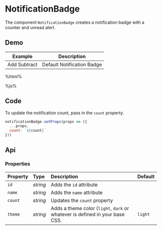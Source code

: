 # NotificationBadge
The component `NotificationBadge` creates a notification badge with a counter and unread alert.

## Demo

<table class="example">
  <thead>
    <tr>
      <th>Example</th>
      <th>Description</th>
    </tr>
  </thead>
  <tbody>
    <tr>
      <td>
        <notification-badge></notification-badge>
        <div class="notification-counter">
          <span class="add-notification">Add</span>
          <span class="subtract-notification">Subtract</span>
        </div>
      </td>
      <td>
        <span id="notification-badge-tooltip-1">
          Default Notification Badge
        </span>
      </td>
    </tr>
  </tbody>
</table>

%html%

%js%

## Code

To update the notification count, pass in the `count` property.

```js
notificationBadge.setProps(props => ({
  ...props,
  count: `${count}`
}))
```

## Api

### Properties

| Property | Type | Description | Default |
| :--- | :--- | :--- | :--- |
| `id` | *string* | Adds the `id` attribute | |
| `name` | *string* | Adds the `name` attribute | |
| `count` | *string* | Updates the `count` property | |
| `theme` | *string* | Adds a theme color (`light`, `dark` or whatever is defined in your base CSS. | `light` |
